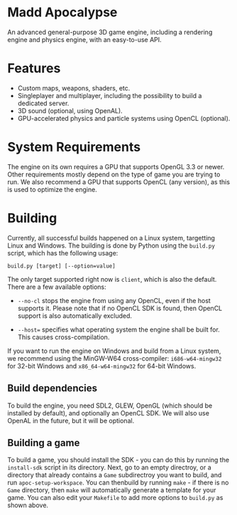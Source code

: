 Madd Apocalypse
===============

An advanced general-purpose 3D game engine, including a rendering engine and physics engine,
with an easy-to-use API.

Features
========

* Custom maps, weapons, shaders, etc.
* Singleplayer and multiplayer, including the possibility to build a dedicated server.
* 3D sound (optional, using OpenAL).
* GPU-accelerated physics and particle systems using OpenCL (optional).

System Requirements
===================

The engine on its own requires a GPU that supports OpenGL 3.3 or newer. Other requirements mostly depend on
the type of game you are trying to run. We also recommend a GPU that supports OpenCL (any version), as this
is used to optimize the engine.

Building
========

Currently, all successful builds happened on a Linux system, targetting Linux and Windows. The building is done
by Python using the `build.py` script, which has the following usage:

`build.py [target] [--option=value]`

The only target supported right now is `client`, which is also the default. There are a few available options:

* `--no-cl` stops the engine from using any OpenCL, even if the host supports it. Please note that if no OpenCL SDK
  is found, then OpenCL support is also automatically excluded.

* `--host=` specifies what operating system the engine shall be built for. This causes cross-compilation.

If you want to run the engine on Windows and build from a Linux system, we recommend using the MinGW-W64 cross-compiler:
`i686-w64-mingw32` for 32-bit Windows and `x86_64-w64-mingw32` for 64-bit Windows.

## Build dependencies
To build the engine, you need SDL2, GLEW, OpenGL (which should be installed by default), and optionally an OpenCL SDK.
We will also use OpenAL in the future, but it will be optional.

## Building a game
To build a game, you should install the SDK - you can do this by running the `install-sdk` script in its directory. Next, go to an empty directroy, or a directory that already contains a `Game` subdirectroy you want to build, and run `apoc-setup-workspace`. You can thenbuild by running `make` - if there is no `Game` directory, then `make` will automatically generate a template for your game. You can also edit your `Makefile` to add more options to `build.py` as shown above.
